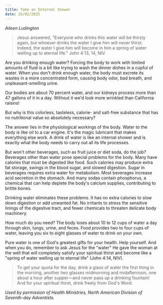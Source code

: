 ```yaml
---
title: Take an Internal Shower
date: 25/02/2025
---
```


_Aileen Ludington_

> <p></p>
> Jesus answered, "Everyone who drinks this water will be thirsty again, but whoever drinks the water I give him will never thirst. Indeed, the water I give him will become in him a spring of water welling up to eternal life." John 4:13, 14, NIV.

Are you drinking enough water? Forcing the body to work with limited amounts of fluid is a bit like trying to wash the dinner dishes in a cupful of water. When you don't drink enough water, the body must excrete its wastes in a more concentrated form, causing body odor, bad breath, and unpleasant-smelling urine.

Our bodies are about 70 percent water, and our kidneys process more than 47 gallons of it in a day. Without it we'd look more wrinkled than California raisins!

But why is this colorless, tasteless, calorie- and salt-free substance that has no nutritional value so absolutely necessary?

The answer lies in the physiological workings of the body. Water to the body is like oil to a car engine. It's the magic lubricant that makes everything else work. A drink of water is like an internal shower and is exactly what the body needs to carry out all its life processes.

But won't other beverages, such as fruit juice or diet soda, do the job? Beverages other than water pose special problems for the body. Many have calories that must be digested like food. Such calories may produce extra fat storage, swings in the blood sugar, and slowed digestion. Sugar in beverages requires extra water for metabolism. Most beverages increase acid secretion in the stomach. And many sodas contain phosphorus, a chemical that can help deplete the body's calcium supplies, contributing to brittle bones.

Drinking water eliminates these problems. It has no extra calories to slow down digestion or add unwanted fat. No irritants to stress the sensitive linings of the digestive tract, and fewer chemicals to threaten delicate body machinery.

How much do you need? The body loses about 10 to 12 cups of water a day through skin, lungs, urine, and feces. Food provides two to four cups of water, leaving you six to eight glasses of water to drink on your own.

Pure water is one of God's greatest gifts for your health. Help yourself. And when you do, remember to ask Jesus for the "water" He gave the woman at the well that will completely satisfy your spiritual thirst and become like a "spring of water welling up to eternal life" (John 4:14, NIV).

> <callout></callout>
> To get your quota for the day, drink a glass of water the first thing in the morning, another two glasses midmorning and midafternoon, one about a hour after supper—and never pass up a drinking fountain! And for your spiritual thirst, drink freely from God's Word.

_Used by permission of Health Ministries, North American Division of Seventh-day Adventists._